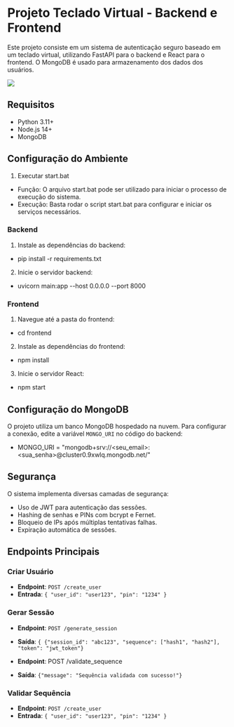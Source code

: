 # Projeto Teclado Virtual - Backend e Frontend

Este projeto consiste em um sistema de autenticação seguro baseado em um teclado virtual, utilizando FastAPI para o backend e React para o frontend. O MongoDB é usado para armazenamento dos dados dos usuários.

![](blob:https://web.whatsapp.com/b3cab080-88e7-40cf-aeb4-ac8192a0d02f)

## Requisitos

- Python 3.11+
- Node.js 14+
- MongoDB

## Configuração do Ambiente

1. Executar start.bat
* Função: O arquivo start.bat pode ser utilizado para iniciar o processo de execução do sistema.
* Execução: Basta rodar o script start.bat para configurar e iniciar os serviços necessários.

### Backend

1. Instale as dependências do backend:

* pip install -r requirements.txt

2. Inicie o servidor backend:

* uvicorn main:app --host 0.0.0.0 --port 8000

### Frontend

1. Navegue até a pasta do frontend:

* cd frontend

2. Instale as dependências do frontend:

* npm install

3. Inicie o servidor React:

* npm start

## Configuração do MongoDB

O projeto utiliza um banco MongoDB hospedado na nuvem. Para configurar a conexão, edite a variável `MONGO_URI` no código do backend:

* MONGO_URI = "mongodb+srv://<seu_email>:<sua_senha>@cluster0.9xwlq.mongodb.net/"


## Segurança

O sistema implementa diversas camadas de segurança:

- Uso de JWT para autenticação das sessões.
- Hashing de senhas e PINs com bcrypt e Fernet.
- Bloqueio de IPs após múltiplas tentativas falhas.
- Expiração automática de sessões.

## Endpoints Principais

### Criar Usuário

- **Endpoint**: `POST /create_user`
- **Entrada**: `{
  "user_id": "user123",
  "pin": "1234"
}`



### Gerar Sessão

- **Endpoint**: `POST /generate_session`
- **Saída**: `{
 {"session_id": "abc123", "sequence": ["hash1", "hash2"], "token": "jwt_token"}`


- **Endpoint**: POST /validate_sequence
- **Saída**: `{"message": "Sequência validada com sucesso!"}`

### Validar Sequência

- **Endpoint**: `POST /create_user`
- **Entrada**: `{
  "user_id": "user123",
  "pin": "1234"
}`


